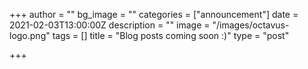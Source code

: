 +++
author = ""
bg_image = ""
categories = ["announcement"]
date = 2021-02-03T13:00:00Z
description = ""
image = "/images/octavus-logo.png"
tags = []
title = "Blog posts coming soon :)"
type = "post"

+++
